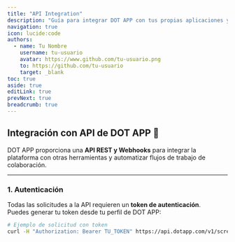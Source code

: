 ```yaml
---
title: "API Integration"
description: "Guía para integrar DOT APP con tus propias aplicaciones y flujos de trabajo."
navigation: true
icon: lucide:code
authors:
  - name: Tu Nombre
    username: tu-usuario
    avatar: https://www.github.com/tu-usuario.png
    to: https://github.com/tu-usuario
    target: _blank
toc: true
aside: true
editLink: true
prevNext: true
breadcrumb: true
---
```


## Integración con API de DOT APP 🔗

DOT APP proporciona una **API REST y Webhooks** para integrar la plataforma con otras herramientas y automatizar flujos de trabajo de colaboración.

---

### 1. Autenticación

Todas las solicitudes a la API requieren un **token de autenticación**.  
Puedes generar tu token desde tu perfil de DOT APP:

```bash
# Ejemplo de solicitud con token
curl -H "Authorization: Bearer TU_TOKEN" https://api.dotapp.com/v1/screenshots
